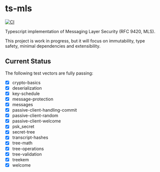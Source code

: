 # ts-mls

[![CI](https://github.com/LukaJCB/ts-mls/actions/workflows/ci.yml/badge.svg)](https://github.com/LukaJCB/ts-mls/actions/workflows/ci.yml)

Typescript implementation of Messaging Layer Security (RFC 9420, MLS).

This project is work in progress, but it will focus on immutability, type safety, minimal dependencies and extensibility.

## Current Status

The following test vectors are fully passing:

- [x] crypto-basics
- [x] deserialization
- [x] key-schedule
- [x] message-protection
- [x] messages
- [x] passive-client-handling-commit
- [x] passive-client-random
- [x] passive-client-welcome
- [x] psk_secret
- [x] secret-tree
- [x] transcript-hashes
- [x] tree-math
- [x] tree-operations
- [x] tree-validation
- [x] treekem
- [x] welcome
